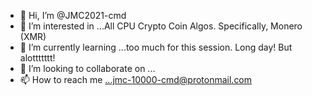 - 👋 Hi, I’m @JMC2021-cmd
- 👀 I’m interested in ...All CPU Crypto Coin Algos. Specifically, Monero (XMR)
- 🌱 I’m currently learning ...too much for this session. Long day! But alottttttt!
- 💞️ I’m looking to collaborate on ...
- 📫 How to reach me ...jmc-10000-cmd@protonmail.com 

<!---
JMC2021-cmd/JMC2021-cmd is a ✨ special ✨ repository because its `README.md` (this file) appears on your GitHub profile.
You can click the Preview link to take a look at your changes.
--->
